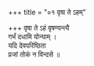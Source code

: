 +++
title = "०१ वृषा ते ऽहम्"

+++
वृषा ते ऽहं वृषण्यन्त्यै  
गर्भं दधामि योन्याम् ।  
यदि देवपरिष्ठिता  
प्रजां तोकं न विन्दसे ॥